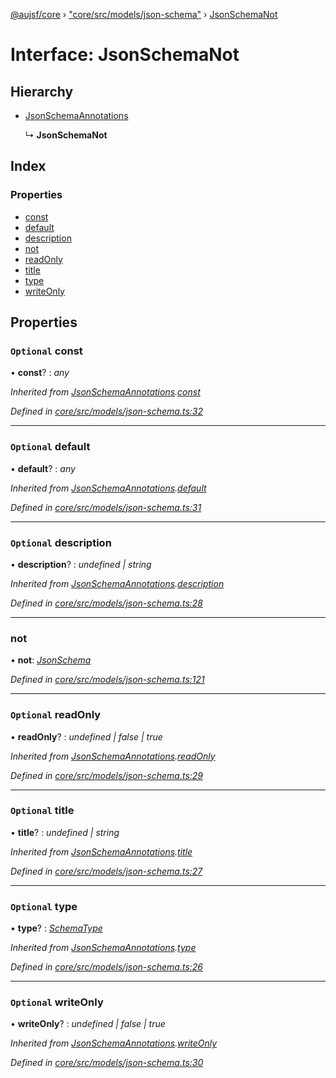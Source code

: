 [@aujsf/core](../README.md) › ["core/src/models/json-schema"](../modules/_core_src_models_json_schema_.md) › [JsonSchemaNot](_core_src_models_json_schema_.jsonschemanot.md)

# Interface: JsonSchemaNot

## Hierarchy

* [JsonSchemaAnnotations](_core_src_models_json_schema_.jsonschemaannotations.md)

  ↳ **JsonSchemaNot**

## Index

### Properties

* [const](_core_src_models_json_schema_.jsonschemanot.md#optional-const)
* [default](_core_src_models_json_schema_.jsonschemanot.md#optional-default)
* [description](_core_src_models_json_schema_.jsonschemanot.md#optional-description)
* [not](_core_src_models_json_schema_.jsonschemanot.md#not)
* [readOnly](_core_src_models_json_schema_.jsonschemanot.md#optional-readonly)
* [title](_core_src_models_json_schema_.jsonschemanot.md#optional-title)
* [type](_core_src_models_json_schema_.jsonschemanot.md#optional-type)
* [writeOnly](_core_src_models_json_schema_.jsonschemanot.md#optional-writeonly)

## Properties

### `Optional` const

• **const**? : *any*

*Inherited from [JsonSchemaAnnotations](_core_src_models_json_schema_.jsonschemaannotations.md).[const](_core_src_models_json_schema_.jsonschemaannotations.md#optional-const)*

*Defined in [core/src/models/json-schema.ts:32](https://github.com/jbockle/au-jsonschema-form/blob/05b11cf/packages/core/src/models/json-schema.ts#L32)*

___

### `Optional` default

• **default**? : *any*

*Inherited from [JsonSchemaAnnotations](_core_src_models_json_schema_.jsonschemaannotations.md).[default](_core_src_models_json_schema_.jsonschemaannotations.md#optional-default)*

*Defined in [core/src/models/json-schema.ts:31](https://github.com/jbockle/au-jsonschema-form/blob/05b11cf/packages/core/src/models/json-schema.ts#L31)*

___

### `Optional` description

• **description**? : *undefined | string*

*Inherited from [JsonSchemaAnnotations](_core_src_models_json_schema_.jsonschemaannotations.md).[description](_core_src_models_json_schema_.jsonschemaannotations.md#optional-description)*

*Defined in [core/src/models/json-schema.ts:28](https://github.com/jbockle/au-jsonschema-form/blob/05b11cf/packages/core/src/models/json-schema.ts#L28)*

___

###  not

• **not**: *[JsonSchema](../modules/_core_src_models_json_schema_.md#jsonschema)*

*Defined in [core/src/models/json-schema.ts:121](https://github.com/jbockle/au-jsonschema-form/blob/05b11cf/packages/core/src/models/json-schema.ts#L121)*

___

### `Optional` readOnly

• **readOnly**? : *undefined | false | true*

*Inherited from [JsonSchemaAnnotations](_core_src_models_json_schema_.jsonschemaannotations.md).[readOnly](_core_src_models_json_schema_.jsonschemaannotations.md#optional-readonly)*

*Defined in [core/src/models/json-schema.ts:29](https://github.com/jbockle/au-jsonschema-form/blob/05b11cf/packages/core/src/models/json-schema.ts#L29)*

___

### `Optional` title

• **title**? : *undefined | string*

*Inherited from [JsonSchemaAnnotations](_core_src_models_json_schema_.jsonschemaannotations.md).[title](_core_src_models_json_schema_.jsonschemaannotations.md#optional-title)*

*Defined in [core/src/models/json-schema.ts:27](https://github.com/jbockle/au-jsonschema-form/blob/05b11cf/packages/core/src/models/json-schema.ts#L27)*

___

### `Optional` type

• **type**? : *[SchemaType](../modules/_core_src_models_json_schema_.md#schematype)*

*Inherited from [JsonSchemaAnnotations](_core_src_models_json_schema_.jsonschemaannotations.md).[type](_core_src_models_json_schema_.jsonschemaannotations.md#optional-type)*

*Defined in [core/src/models/json-schema.ts:26](https://github.com/jbockle/au-jsonschema-form/blob/05b11cf/packages/core/src/models/json-schema.ts#L26)*

___

### `Optional` writeOnly

• **writeOnly**? : *undefined | false | true*

*Inherited from [JsonSchemaAnnotations](_core_src_models_json_schema_.jsonschemaannotations.md).[writeOnly](_core_src_models_json_schema_.jsonschemaannotations.md#optional-writeonly)*

*Defined in [core/src/models/json-schema.ts:30](https://github.com/jbockle/au-jsonschema-form/blob/05b11cf/packages/core/src/models/json-schema.ts#L30)*
